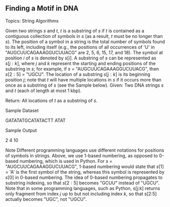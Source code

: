 ## Finding a Motif in DNA

Topics: String Algorithms

Given two strings $s$ and $t$, $t$ is a substring of $s$ if $t$ is contained as a contiguous collection of symbols in $s$ (as a result, $t$ must be no longer than $s$). The position of a symbol in a string is the total number of symbols found to its left, including itself (e.g., the positions of all occurrences of 'U' in "AUGCUUCAGAAAGGUCUUACG" are 2, 5, 6, 15, 17, and 18). The symbol at position $i$ of $s$ is denoted by $s[i]$. A substring of $s$ can be represented as $s[j:k]$, where $j$ and $k$ represent the starting and ending positions of the substring in $s$; for example, if $s$ = "AUGCUUCAGAAAGGUCUUACG", then $s[2:5]$ = "UGCU". The location of a substring $s[j:k]$ is its beginning position $j$; note that $t$ will have multiple locations in $s$ if it occurs more than once as a substring of $s$ (see the Sample below). Given: Two DNA strings $s$ and $t$ (each of length at most 1 kbp). 

 Return: All locations of $t$ as a substring of $s$. 

 Sample Dataset 

 GATATATGCATATACTT ATAT 

 Sample Output 

 2 4 10 

 Note Different programming languages use different notations for positions of symbols in strings. Above, we use 1-based numbering, as opposed to 0-based numbering, which is used in Python. For $s$ = "AUGCUUCAGAAAGGUCUUACG", 1-based numbering would state that $s[1]$ = 'A' is the first symbol of the string, whereas this symbol is represented by $s[0]$ in 0-based numbering. The idea of 0-based numbering propagates to substring indexing, so that $s[2:5]$ becomes "GCUU" instead of "UGCU". Note that in some programming languages, such as Python, s[j:k] returns only fragment from index $j$ up to but not including index $k$, so that s[2:5] actually becomes "UGC", not "UGCU".